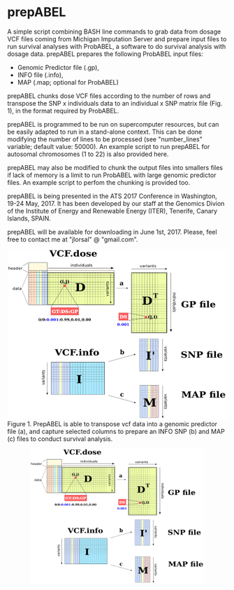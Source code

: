 # prepABEL
A simple script combining BASH line commands to grab data from dosage VCF files coming from Michigan Imputation Server and prepare input files to run survival analyses with ProbABEL, a software to do survival analysis with dosage data. prepABEL prepares the following ProbABEL input files:
- Genomic Predictor file (.gp), 
- INFO file (.info),
- MAP (.map; optional for ProbABEL)

prepABEL chunks dose VCF files according to the number of rows and transpose the SNP x individuals data to an individual x SNP matrix file (Fig. 1), in the format required by ProbABEL.

prepABEL is programmed to be run on supercomputer resources, but can be easily adapted to run in a stand-alone context. This can be done modifying the number of lines to be processed (see "number_lines" variable; default value: 50000). An example script to run prepABEL for autosomal chromosomes (1 to 22) is also provided here.

prepABEL may also be modified to chunk the output files into smallers files if lack of memory is a limit to run ProbABEL with large genomic predictor files. An example script to perfom the chunking is provided too.

prepABEL is being presented in the ATS 2017 Conference in Washington, 19-24 May, 2017. It has been developed by our staff at the Genomics Divion of the Institute of Energy and Renewable Energy (ITER), Tenerife, Canary Islands, SPAIN.

prepABEL will be available for downloading in June 1st, 2017. Please, feel free to contact me at "jlorsal" @ "gmail.com".

![prepABEL layout](https://github.com/genomicsITER/prepABEL/blob/master/prepABEL_layout.png)
Figure 1. PrepABEL is able to transpose vcf data into a genomic predictor file (a), and capture selected columns to prepare an INFO SNP (b) and MAP (c) files to conduct survival analysis.

<p align="center">
  <img src="https://github.com/genomicsITER/prepABEL/blob/master/prepABEL_layout.png" width="400"/>
</p>
